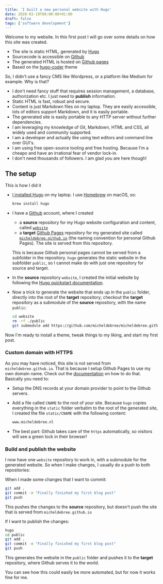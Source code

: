 ```yaml
---
title: 'I built a new personal website with Hugo'
date: 2020-03-19T08:00:00+01:00
draft: false
tags: ['software development']
---
```


Welcome to my website. In this first post I will go over some details on how
this site was created.

- The site is static HTML, generated by [Hugo](https://gohugo.io)
- Sourcecode is accessible on [Github](https://github.com/micheldebree/website)
- The generated HTML is hosted on [Github pages](https://pages.github.com)
- Based on the [hugo-coder](https://themes.gohugo.io/hugo-coder) theme

So, I didn't use a fancy CMS like Wordpress, or a platform like Medium for
example. Why is that?

- I don't need fancy stuff that requires session management, a database,
  authorization etc. I just need to **publish** information.
- Static HTML is fast, robust and secure.
- Content is just Markdown files on my laptop. They are easily accessible, lots
  of editors support Markdown, and it is easily portable.
- The generated site is easily portable to any HTTP server without further
  dependencies.
- I am leveraging my knowledge of Git, Markdown, HTML and CSS, all widely used
  and community supported.
- I am a developer and actually like using text editors and command line over
  GUI's.
- I am using free open-source tooling and free hosting. Because I'm a cheapo and
  have an irrational fear of vendor lock-in.
- I don't need thousands of followers. I am glad _you_ are here though!

## The setup

This is how I did it

- [I installed Hugo](https://gohugo.io/getting-started/installing) on my laptop.
  I use [Homebrew](https://brew.sh) on macOS, so:

  ```bash
  brew install hugo
  ```

- I have a [Github](https://github.com) account, where I created

  - a **source** repository for my Hugo website configuration and content,
      called [`website`](https://github.com/micheldebree/website)
  - a **target** [Github Pages](https://pages.github.com/) repository for my
      generated site called
      [`micheldebree.github.io`](https://github.com/micheldebree/micheldebree.github.io)
      (the naming convention for personal Github Pages). The site is served from
      this repository.

  This is because Github personal pages cannot be served from a subfolder in the
  repository. `hugo` generates the static website in the subfolder `public`, so
  I cannot make do with just one repository for source and target.

- In the **source** repository `website`, I created the initial website by
  following the [Hugo quickstart
  documentation](https://gohugo.io/getting-started/quick-start/).

- Now a trick to generate the website that ends up in the `public` folder,
  directly into the root of the **target** repository; checkout the **target**
  repository as a submodule of the **source** repository, with the name
  `public`:

  ```bash
  cd website
  rm -rf ./public
  git submodule add https://github.com/micheldebree/micheldebree.github.io.git public
  ```

Now I'm ready to install a theme, tweak things to my liking, and start my first
post.

### Custom domain with HTTPS

As you may have noticed, this site is not served from `micheldebree.github.io`. That is because I setup Github Pages to use my own domain name. Check out the [documentation](https://help.github.com/en/github/working-with-github-pages/managing-a-custom-domain-for-your-github-pages-site) on how to do that. Basically you need to:

- Setup the DNS records at your domain provider to point to the Github servers.
- Add a file called `CNAME` to the root of your site. Because `hugo` copies everything in the `static` folder verbatim to the root of the generated site, I created the file `static/CNAME` with the following content:

  ```bash
  www.micheldebree.nl
  ```

- The best part: Github takes care of the `https` automatically, so visitors will see a green lock in their browser!

### Build and publish the website

I now have one `website` repository to work in, with a submodule for the generated website. So when I make changes, I usually do a push to both repositories:

When I made some changes that I want to commit:

```bash
git add .
git commit -m "Finally finished my first blog post"
git push
```

This pushes the changes to the **source** repository, but doesn't push the site that is
served from `micheldebree.github.io`

If I want to publish the changes:

```bash
hugo
cd public
git add .
git commit -m "Finally finished my first blog post"
git push
```

This generates the website in the `public` folder and pushes it to the **target** repository, where Github serves it to the world.

You can see how this could easily be more automated, but for now it works fine for me.
